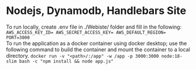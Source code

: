 # Nodejs, Dynamodb, Handlebars Site #
To run locally, create .env file in ./Webiste/ folder and fill in the following:
``AWS_ACCESS_KEY_ID=
AWS_SECRET_ACCESS_KEY=
AWS_DEFAULT_REGION=
PORT=3000
``
<br>
To run the application as a docker container using docker desktop; use the following command to build the container and mount the container to a local directory. ``docker run -v "<path>/:/app" -w /app -p 3000:3000 node:18-slim bash -c "npm install && node app.js"``
